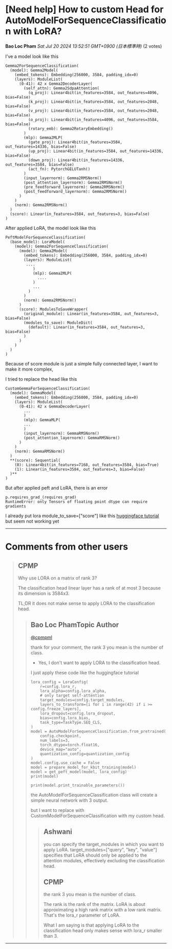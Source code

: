 # [Need help] How to custom Head for AutoModelForSequenceClassification with LoRA?

**Bao Loc Pham** *Sat Jul 20 2024 13:52:51 GMT+0900 (日本標準時)* (2 votes)

I've a model look like this

```
Gemma2ForSequenceClassification(
  (model): Gemma2Model(
    (embed_tokens): Embedding(256000, 3584, padding_idx=0)
    (layers): ModuleList(
      (0-41): 42 x Gemma2DecoderLayer(
        (self_attn): Gemma2SdpaAttention(
          (q_proj): Linear4bit(in_features=3584, out_features=4096, bias=False)
          (k_proj): Linear4bit(in_features=3584, out_features=2048, bias=False)
          (v_proj): Linear4bit(in_features=3584, out_features=2048, bias=False)
          (o_proj): Linear4bit(in_features=4096, out_features=3584, bias=False)
          (rotary_emb): Gemma2RotaryEmbedding()
        )
        (mlp): Gemma2MLP(
          (gate_proj): Linear4bit(in_features=3584, out_features=14336, bias=False)
          (up_proj): Linear4bit(in_features=3584, out_features=14336, bias=False)
          (down_proj): Linear4bit(in_features=14336, out_features=3584, bias=False)
          (act_fn): PytorchGELUTanh()
        )
        (input_layernorm): Gemma2RMSNorm()
        (post_attention_layernorm): Gemma2RMSNorm()
        (pre_feedforward_layernorm): Gemma2RMSNorm()
        (post_feedforward_layernorm): Gemma2RMSNorm()
      )
    )
    (norm): Gemma2RMSNorm()
  )
  (score): Linear(in_features=3584, out_features=3, bias=False)
)

```

After applied LoRA, the model look like this

```
PeftModelForSequenceClassification(
  (base_model): LoraModel(
    (model): Gemma2ForSequenceClassification(
      (model): Gemma2Model(
        (embed_tokens): Embedding(256000, 3584, padding_idx=0)
        (layers): ModuleList(
         ....
            )
            (mlp): Gemma2MLP(
              ....
            )
            ...
          )
        )
        (norm): Gemma2RMSNorm()
      )
      (score): ModulesToSaveWrapper(
        (original_module): Linear(in_features=3584, out_features=3, bias=False)
        (modules_to_save): ModuleDict(
          (default): Linear(in_features=3584, out_features=3, bias=False)
        )
      )
    )
  )
)

```

Because of score module is just a simple fully connected layer, I want to make it more complex,

I tried to replace the head like this

```
CustomGemmaForSequenceClassification(
  (model): GemmaModel(
    (embed_tokens): Embedding(256000, 3584, padding_idx=0)
    (layers): ModuleList(
      (0-41): 42 x GemmaDecoderLayer(
        ...
        )
        (mlp): GemmaMLP(
        ...
        )
        (input_layernorm): GemmaRMSNorm()
        (post_attention_layernorm): GemmaRMSNorm()
      )
    )
    (norm): GemmaRMSNorm()
  )
  **(score): Sequential(
    (0): Linear4bit(in_features=7168, out_features=3584, bias=True)
    (1): Linear(in_features=3584, out_features=3, bias=False)
  )**
)

```

But after applied peft and LoRA, there is an error 

```
p.requires_grad_(requires_grad)
RuntimeError: only Tensors of floating point dtype can require gradients

```

I already put lora module_to_save=["score"] like this [huggingface tutorial](https://huggingface.co/docs/peft/en/developer_guides/custom_models) but seem not working yet



---

 # Comments from other users

> ## CPMP
> 
> Why use LORA on a matrix of rank 3?
> 
> The classification head linear layer has a rank of at most 3 because its dimension is 3584x3. 
> 
> TL;DR it does not make sense to apply LORA to the classification head.
> 
> 
> 
> > ## Bao Loc PhamTopic Author
> > 
> > [@cpmpml](https://www.kaggle.com/cpmpml) 
> > 
> > thank for your comment, the rank 3 you mean is the number of class.
> > 
> > - Yes, I don't want to apply LORA to the classification head.
> > 
> > I just apply these code like the huggingface tutorial
> > 
> > ```
> > lora_config = LoraConfig(
> >     r=config.lora_r,
> >     lora_alpha=config.lora_alpha,
> >     # only target self-attention
> >     target_modules=config.target_modules,
> >     layers_to_transform=[i for i in range(42) if i >= config.freeze_layers],
> >     lora_dropout=config.lora_dropout,
> >     bias=config.lora_bias,
> >     task_type=TaskType.SEQ_CLS,
> > )
> > model = AutoModelForSequenceClassification.from_pretrained(
> >     config.checkpoint,
> >     num_labels=3,
> >     torch_dtype=torch.float16,
> >     device_map="auto",
> >     quantization_config=quantization_config
> > )
> > model.config.use_cache = False
> > model = prepare_model_for_kbit_training(model)
> > model = get_peft_model(model, lora_config)
> > print(model)
> > 
> > print(model.print_trainable_parameters())
> > 
> > ```
> > 
> > the AutoModelForSequenceClassification class will create a simple neural network with 3 output.
> > 
> > but I want to replace with CustomModelForSequenceClassification with my custom head.
> > 
> > 
> > 
> > > ## Ashwani
> > > 
> > > you can specify the target_modules in which you want to apply LoRA. target_modules=["query", "key", "value"] specifies that LoRA should only be applied to the attention modules, effectively excluding the classification head.
> > > 
> > > 
> > > 
> > > ## CPMP
> > > 
> > > 
> > > the rank 3 you mean is the number of class.
> > > 
> > > The rank is  the rank of the matrix. LoRA is about approximating a high rank matrix with a low rank matrix. That's the lora_r parameter of LoRA. 
> > > 
> > > What I am saying is that applying LoRA to the classification head only makes sense with lora_r smaller than 3.
> > > 
> > > 
> > > 


---

